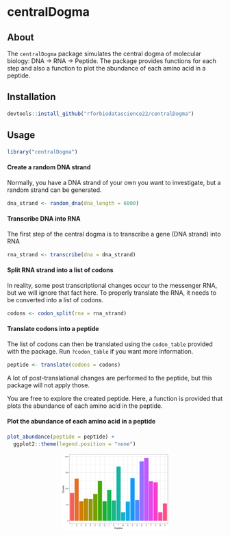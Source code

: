 
<!-- README.md is generated from README.Rmd. Please edit that file -->

# centralDogma

<!-- badges: start -->
<!-- badges: end -->

## About

The `centralDogma` package simulates the central dogma of molecular
biology: DNA -> RNA -> Peptide. The package provides functions for each
step and also a function to plot the abundance of each amino acid in a
peptide.

## Installation

``` r
devtools::install_github("rforbiodatascience22/centralDogma")
```

## Usage

``` r
library("centralDogma")
```

#### Create a random DNA strand

Normally, you have a DNA strand of your own you want to investigate, but
a random strand can be generated.

``` r
dna_strand <- random_dna(dna_length = 6000)
```

#### Transcribe DNA into RNA

The first step of the central dogma is to transcribe a gene (DNA strand)
into RNA

``` r
rna_strand <- transcribe(dna = dna_strand)
```

#### Split RNA strand into a list of codons

In reality, some post transcriptional changes occur to the messenger
RNA, but we will ignore that fact here. To properly translate the RNA,
it needs to be converted into a list of codons.

``` r
codons <- codon_split(rna = rna_strand)
```

#### Translate codons into a peptide

The list of codons can then be translated using the `codon_table`
provided with the package. Run `?codon_table` if you want more
information.

``` r
peptide <- translate(codons = codons)
```

A lot of post-translational changes are performed to the peptide, but
this package will not apply those.

You are free to explore the created peptide. Here, a function is
provided that plots the abundance of each amino acid in the peptide.

#### Plot the abundance of each amino acid in a peptide

``` r
plot_abundance(peptide = peptide) +
  ggplot2::theme(legend.position = "none")
```

<img src="man/figures/README-unnamed-chunk-7-1.png" width="50%" style="display: block; margin: auto;" />
